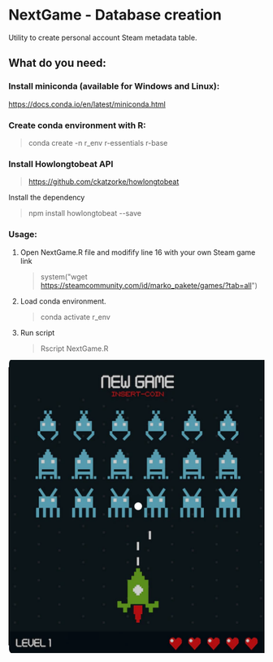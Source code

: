 # **NextGame - Database creation**
Utility to create personal account Steam metadata table.

## What do you need:

### Install miniconda (available for Windows and Linux):

https://docs.conda.io/en/latest/miniconda.html

### Create conda environment with R:

> conda create -n r_env r-essentials r-base

### Install Howlongtobeat API

> https://github.com/ckatzorke/howlongtobeat

Install the dependency

> npm install howlongtobeat --save

### Usage:

1. Open NextGame.R file and modifify line 16 with your own Steam game link
    > system("wget https://steamcommunity.com/id/marko_pakete/games/?tab=all")
2. Load conda environment. 
    > conda activate r_env
3. Run script
    > Rscript NextGame.R 

![NewGame](Cap.png "NewGame")

